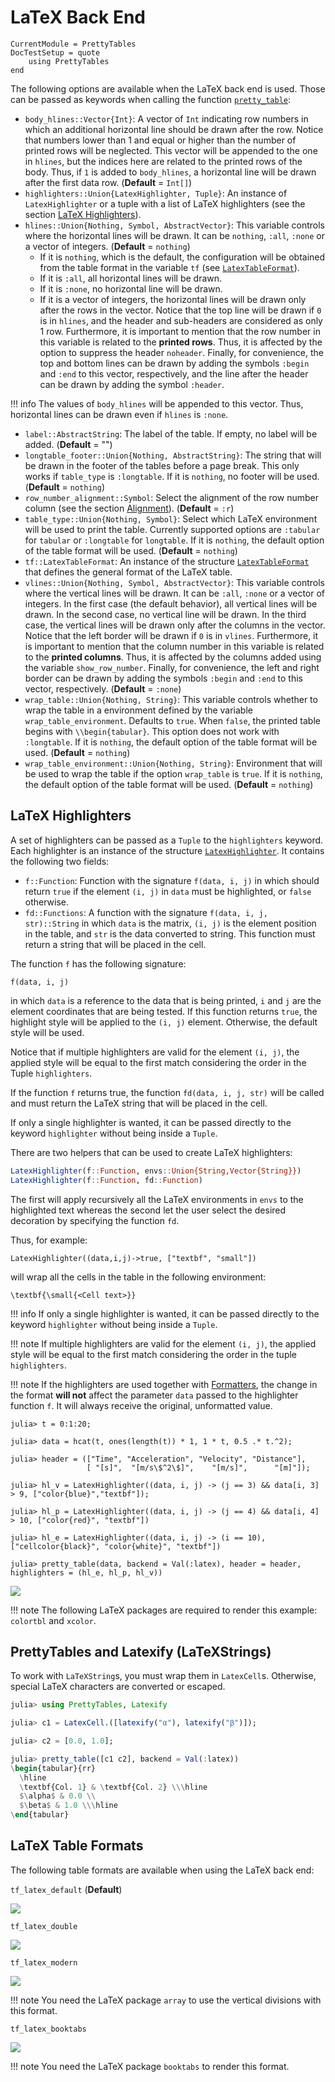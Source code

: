LaTeX Back End
==============

```@meta
CurrentModule = PrettyTables
DocTestSetup = quote
    using PrettyTables
end
```

The following options are available when the LaTeX back end is used. Those can be passed as
keywords when calling the function [`pretty_table`](@ref):

- `body_hlines::Vector{Int}`: A vector of `Int` indicating row numbers in which an
    additional horizontal line should be drawn after the row. Notice that numbers lower than
    1 and equal or higher than the number of printed rows will be neglected. This vector
    will be appended to the one in `hlines`, but the indices here are related to the printed
    rows of the body. Thus, if `1` is added to `body_hlines`, a horizontal line will be
    drawn after the first data row. (**Default** = `Int[]`)
- `highlighters::Union{LatexHighlighter, Tuple}`: An instance of `LatexHighlighter` or a
    tuple with a list of LaTeX highlighters (see the section [LaTeX Highlighters](@ref)).
- `hlines::Union{Nothing, Symbol, AbstractVector}`: This variable controls where the
    horizontal lines will be drawn. It can be `nothing`, `:all`, `:none` or a vector of
    integers. (**Default** = `nothing`)
    - If it is `nothing`, which is the default, the configuration will be obtained from the
        table format in the variable `tf` (see [`LatexTableFormat`](@ref)).
    - If it is `:all`, all horizontal lines will be drawn.
    - If it is `:none`, no horizontal line will be drawn.
    - If it is a vector of integers, the horizontal lines will be drawn only after the rows
        in the vector. Notice that the top line will be drawn if `0` is in `hlines`, and the
        header and sub-headers are considered as only 1 row. Furthermore, it is important to
        mention that the row number in this variable is related to the **printed rows**.
        Thus, it is affected by the option to suppress the header `noheader`.  Finally, for
        convenience, the top and bottom lines can be drawn by adding the symbols `:begin`
        and `:end` to this vector, respectively, and the line after the header can be drawn
        by adding the symbol `:header`.

!!! info
    The values of `body_hlines` will be appended to this vector. Thus, horizontal lines can
    be drawn even if `hlines` is `:none`.

- `label::AbstractString`: The label of the table. If empty, no label will be added.
    (**Default** = "")
- `longtable_footer::Union{Nothing, AbstractString}`: The string that will be drawn in the
    footer of the tables before a page break. This only works if `table_type` is
    `:longtable`. If it is `nothing`, no footer will be used. (**Default** = `nothing`)
- `row_number_alignment::Symbol`: Select the alignment of the row number column (see the
    section [Alignment](@ref)). (**Default** = `:r`)
- `table_type::Union{Nothing, Symbol}`: Select which LaTeX environment will be used to print
    the table. Currently supported options are `:tabular` for `tabular` or `:longtable` for
    `longtable`. If it is `nothing`, the default option of the table format will be used.
    (**Default** = `nothing`)
- `tf::LatexTableFormat`: An instance of the structure [`LatexTableFormat`](@ref) that
    defines the general format of the LaTeX table.
- `vlines::Union{Nothing, Symbol, AbstractVector}`: This variable controls where the
    vertical lines will be drawn. It can be `:all`, `:none` or a vector of integers. In the
    first case (the default behavior), all vertical lines will be drawn. In the second case,
    no vertical line will be drawn. In the third case, the vertical lines will be drawn only
    after the columns in the vector.  Notice that the left border will be drawn if `0` is in
    `vlines`.  Furthermore, it is important to mention that the column number in this
    variable is related to the **printed columns**. Thus, it is affected by the columns
    added using the variable `show_row_number`. Finally, for convenience, the left and right
    border can be drawn by adding the symbols `:begin` and `:end` to this vector,
    respectively.  (**Default** = `:none`)
- `wrap_table::Union{Nothing, String}`: This variable controls whether to wrap the table in
    a environment defined by the variable `wrap_table_environment`.  Defaults to `true`.
    When `false`, the printed table begins with `\\begin{tabular}`. This option does not
    work with `:longtable`. If it is `nothing`, the default option of the table format will
    be used.  (**Default** = `nothing`)
- `wrap_table_environment::Union{Nothing, String}`: Environment that will be used to wrap
    the table if the option `wrap_table` is `true`. If it is `nothing`, the default option
    of the table format will be used.  (**Default** = `nothing`)

## LaTeX Highlighters

A set of highlighters can be passed as a `Tuple` to the `highlighters` keyword. Each
highlighter is an instance of the structure [`LatexHighlighter`](@ref). It contains the
following two fields:

- `f::Function`: Function with the signature `f(data, i, j)` in which should return `true`
    if the element `(i, j)` in `data` must be highlighted, or `false` otherwise.
- `fd::Functions`: A function with the signature `f(data, i, j, str)::String` in which
    `data` is the matrix, `(i, j)` is the element position in the table, and `str` is the
    data converted to string. This function must return a string that will be placed in the
    cell.

The function `f` has the following signature:

    f(data, i, j)

in which `data` is a reference to the data that is being printed, `i` and `j` are the
element coordinates that are being tested. If this function returns `true`, the highlight
style will be applied to the `(i, j)` element.  Otherwise, the default style will be used.

Notice that if multiple highlighters are valid for the element `(i, j)`,  the applied style
will be equal to the first match considering the order in the Tuple `highlighters`.

If the function `f` returns true, the function `fd(data, i, j, str)` will be called and must
return the LaTeX string that will be placed in the cell.

If only a single highlighter is wanted, it can be passed directly to the keyword
`highlighter` without being inside a `Tuple`.

There are two helpers that can be used to create LaTeX highlighters:

```julia
LatexHighlighter(f::Function, envs::Union{String,Vector{String}})
LatexHighlighter(f::Function, fd::Function)
```

The first will apply recursively all the LaTeX environments in `envs` to the highlighted
text whereas the second let the user select the desired decoration by specifying the
function `fd`.

Thus, for example:

    LatexHighlighter((data,i,j)->true, ["textbf", "small"])

will wrap all the cells in the table in the following environment:

    \textbf{\small{<Cell text>}}

!!! info
    If only a single highlighter is wanted, it can be passed directly to the keyword
    `highlighter` without being inside a `Tuple`.

!!! note
    If multiple highlighters are valid for the element `(i, j)`, the applied style will be
    equal to the first match considering the order in the tuple `highlighters`.

!!! note
    If the highlighters are used together with [Formatters](@ref), the change in the format
    **will not** affect the parameter `data` passed to the highlighter function `f`. It will
    always receive the original, unformatted value.

```julia-repl
julia> t = 0:1:20;

julia> data = hcat(t, ones(length(t)) * 1, 1 * t, 0.5 .* t.^2);

julia> header = (["Time", "Acceleration", "Velocity", "Distance"],
                 [ "[s]",  "[m/s\$^2\$]",    "[m/s]",      "[m]"]);

julia> hl_v = LatexHighlighter((data, i, j) -> (j == 3) && data[i, 3] > 9, ["color{blue}","textbf"]);

julia> hl_p = LatexHighlighter((data, i, j) -> (j == 4) && data[i, 4] > 10, ["color{red}", "textbf"])

julia> hl_e = LatexHighlighter((data, i, j) -> (i == 10), ["cellcolor{black}", "color{white}", "textbf"])

julia> pretty_table(data, backend = Val(:latex), header = header, highlighters = (hl_e, hl_p, hl_v))
```

![](./latex_backend/latex_highlighter.png)

!!! note
    The following LaTeX packages are required to render this example: `colortbl` and
    `xcolor`.

## PrettyTables and Latexify (LaTeXStrings)
 
To work with `LaTeXString`s, you must wrap them in `LatexCell`s. Otherwise, special LaTeX
characters are converted or escaped.

```julia
julia> using PrettyTables, Latexify

julia> c1 = LatexCell.([latexify("α"), latexify("β")]);

julia> c2 = [0.0, 1.0];

julia> pretty_table([c1 c2], backend = Val(:latex))
\begin{tabular}{rr}
  \hline
  \textbf{Col. 1} & \textbf{Col. 2} \\\hline
  $\alpha$ & 0.0 \\
  $\beta$ & 1.0 \\\hline
\end{tabular}
```

## LaTeX Table Formats

The following table formats are available when using the LaTeX back end:

`tf_latex_default` (**Default**)

![](./latex_backend/format_default.png)

`tf_latex_double`

![](./latex_backend/format_double.png)

`tf_latex_modern`

![](./latex_backend/format_modern.png)

!!! note
    You need the LaTeX package `array` to use the vertical divisions with this
    format.

`tf_latex_booktabs`

![](./latex_backend/format_booktabs.png)

!!! note
    You need the LaTeX package `booktabs` to render this format.
